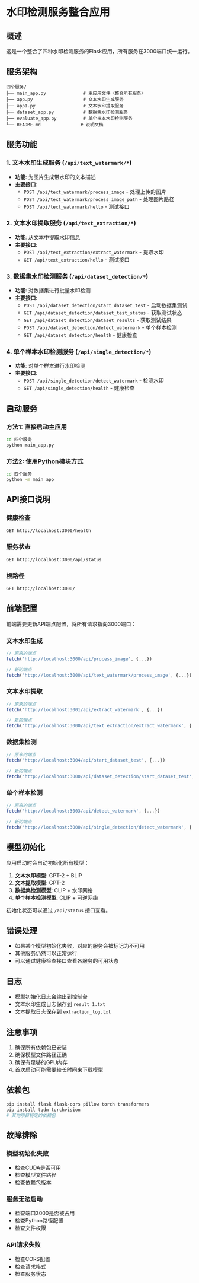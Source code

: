 # 水印检测服务整合应用

## 概述

这是一个整合了四种水印检测服务的Flask应用，所有服务在3000端口统一运行。

## 服务架构

```
四个服务/
├── main_app.py              # 主应用文件（整合所有服务）
├── app.py                   # 文本水印生成服务
├── app1.py                  # 文本水印提取服务
├── dataset_app.py           # 数据集水印检测服务
├── evaluate_app.py          # 单个样本水印检测服务
└── README.md               # 说明文档
```

## 服务功能

### 1. 文本水印生成服务 (`/api/text_watermark/*`)
- **功能**: 为图片生成带水印的文本描述
- **主要接口**:
  - `POST /api/text_watermark/process_image` - 处理上传的图片
  - `POST /api/text_watermark/process_image_path` - 处理图片路径
  - `POST /api/text_watermark/hello` - 测试接口

### 2. 文本水印提取服务 (`/api/text_extraction/*`)
- **功能**: 从文本中提取水印信息
- **主要接口**:
  - `POST /api/text_extraction/extract_watermark` - 提取水印
  - `GET /api/text_extraction/hello` - 测试接口

### 3. 数据集水印检测服务 (`/api/dataset_detection/*`)
- **功能**: 对数据集进行批量水印检测
- **主要接口**:
  - `POST /api/dataset_detection/start_dataset_test` - 启动数据集测试
  - `GET /api/dataset_detection/dataset_test_status` - 获取测试状态
  - `GET /api/dataset_detection/dataset_results` - 获取测试结果
  - `POST /api/dataset_detection/detect_watermark` - 单个样本检测
  - `GET /api/dataset_detection/health` - 健康检查

### 4. 单个样本水印检测服务 (`/api/single_detection/*`)
- **功能**: 对单个样本进行水印检测
- **主要接口**:
  - `POST /api/single_detection/detect_watermark` - 检测水印
  - `GET /api/single_detection/health` - 健康检查

## 启动服务

### 方法1: 直接启动主应用
```bash
cd 四个服务
python main_app.py
```

### 方法2: 使用Python模块方式
```bash
cd 四个服务
python -m main_app
```

## API接口说明

### 健康检查
```bash
GET http://localhost:3000/health
```

### 服务状态
```bash
GET http://localhost:3000/api/status
```

### 根路径
```bash
GET http://localhost:3000/
```

## 前端配置

前端需要更新API端点配置，将所有请求指向3000端口：

### 文本水印生成
```javascript
// 原来的端点
fetch('http://localhost:3000/api/process_image', {...})

// 新的端点
fetch('http://localhost:3000/api/text_watermark/process_image', {...})
```

### 文本水印提取
```javascript
// 原来的端点
fetch('http://localhost:3001/api/extract_watermark', {...})

// 新的端点
fetch('http://localhost:3000/api/text_extraction/extract_watermark', {...})
```

### 数据集检测
```javascript
// 原来的端点
fetch('http://localhost:3004/api/start_dataset_test', {...})

// 新的端点
fetch('http://localhost:3000/api/dataset_detection/start_dataset_test', {...})
```

### 单个样本检测
```javascript
// 原来的端点
fetch('http://localhost:3003/api/detect_watermark', {...})

// 新的端点
fetch('http://localhost:3000/api/single_detection/detect_watermark', {...})
```

## 模型初始化

应用启动时会自动初始化所有模型：

1. **文本水印模型**: GPT-2 + BLIP
2. **文本提取模型**: GPT-2
3. **数据集检测模型**: CLIP + 水印网络
4. **单个样本检测模型**: CLIP + 可逆网络

初始化状态可以通过 `/api/status` 接口查看。

## 错误处理

- 如果某个模型初始化失败，对应的服务会被标记为不可用
- 其他服务仍然可以正常运行
- 可以通过健康检查接口查看各服务的可用状态

## 日志

- 模型初始化日志会输出到控制台
- 文本水印生成日志保存到 `result_1.txt`
- 文本提取日志保存到 `extraction_log.txt`

## 注意事项

1. 确保所有依赖包已安装
2. 确保模型文件路径正确
3. 确保有足够的GPU内存
4. 首次启动可能需要较长时间来下载模型

## 依赖包

```bash
pip install flask flask-cors pillow torch transformers
pip install tqdm torchvision
# 其他项目特定的依赖包
```

## 故障排除

### 模型初始化失败
- 检查CUDA是否可用
- 检查模型文件路径
- 检查依赖包版本

### 服务无法启动
- 检查端口3000是否被占用
- 检查Python路径配置
- 检查文件权限

### API请求失败
- 检查CORS配置
- 检查请求格式
- 检查服务状态 